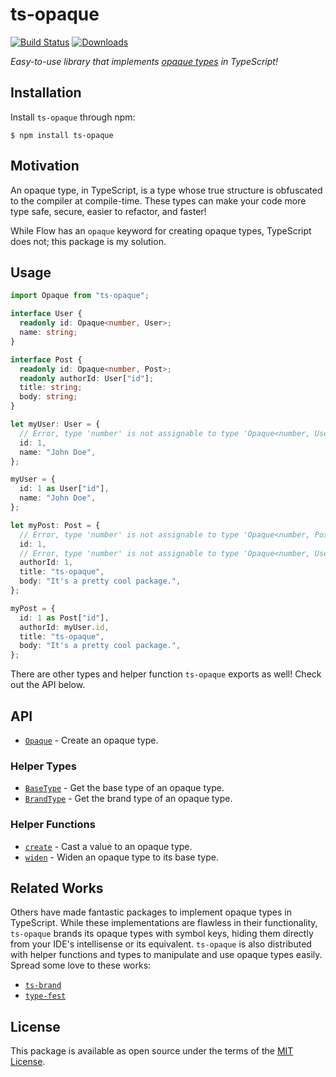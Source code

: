 [docs-url]: https://seancroach.github.io/ts-opaque/modules.html
[downloads-badge]: https://img.shields.io/npm/dt/ts-opaque?logo=npm
[opaque-types-url]: https://codemix.com/opaque-types-in-javascript/
[github-ci-badge]: https://img.shields.io/github/workflow/status/seancroach/ts-opaque/CI?logo=github
[github-ci-url]: https://github.com/seancroach/ts-opaque/actions?query=workflow%3A%22CI%22
[license-url]: https://github.com/seancroach/ts-opaque/blob/master/license
[release-url]: https://www.npmjs.com/package/ts-opaque

# ts-opaque

[![Build Status][github-ci-badge]][github-ci-url] [![Downloads][downloads-badge]][release-url]

_Easy-to-use library that implements [opaque types][opaque-types-url] in TypeScript!_

## Installation

Install `ts-opaque` through npm:

```
$ npm install ts-opaque
```

## Motivation

An opaque type, in TypeScript, is a type whose true structure is obfuscated to the compiler at compile-time. These types can make your code more type safe, secure, easier to refactor, and faster!

While Flow has an `opaque` keyword for creating opaque types, TypeScript does not; this package is my solution.

## Usage

```ts
import Opaque from "ts-opaque";

interface User {
  readonly id: Opaque<number, User>;
  name: string;
}

interface Post {
  readonly id: Opaque<number, Post>;
  readonly authorId: User["id"];
  title: string;
  body: string;
}

let myUser: User = {
  // Error, type 'number' is not assignable to type 'Opaque<number, User>'
  id: 1,
  name: "John Doe",
};

myUser = {
  id: 1 as User["id"],
  name: "John Doe",
};

let myPost: Post = {
  // Error, type 'number' is not assignable to type 'Opaque<number, Post>'
  id: 1,
  // Error, type 'number' is not assignable to type 'Opaque<number, User>'
  authorId: 1,
  title: "ts-opaque",
  body: "It's a pretty cool package.",
};

myPost = {
  id: 1 as Post["id"],
  authorId: myUser.id,
  title: "ts-opaque",
  body: "It's a pretty cool package.",
};
```

There are other types and helper function `ts-opaque` exports as well! Check out the API below.

## API

- [`Opaque`](https://github.com/seancroach/ts-opaque/blob/latest/source/Opaque.ts) - Create an opaque type.

### Helper Types

- [`BaseType`](https://github.com/seancroach/ts-opaque/blob/latest/source/BaseType.ts) - Get the base type of an opaque type.
- [`BrandType`](https://github.com/seancroach/ts-opaque/blob/latest/source/BrandType.ts) - Get the brand type of an opaque type.

### Helper Functions

- [`create`](https://github.com/seancroach/ts-opaque/blob/latest/source/create.ts) - Cast a value to an opaque type.
- [`widen`](https://github.com/seancroach/ts-opaque/blob/latest/source/widen.ts) - Widen an opaque type to its base type.

## Related Works

Others have made fantastic packages to implement opaque types in TypeScript. While these implementations are flawless in their functionality, `ts-opaque` brands its opaque types with symbol keys, hiding them directly from your IDE's intellisense or its equivalent. `ts-opaque` is also distributed with helper functions and types to manipulate and use opaque types easily. Spread some love to these works:

- [`ts-brand`](https://github.com/kourge/ts-brand)
- [`type-fest`](https://github.com/sindresorhus/type-fest)

## License

This package is available as open source under the terms of the [MIT License][license-url].
